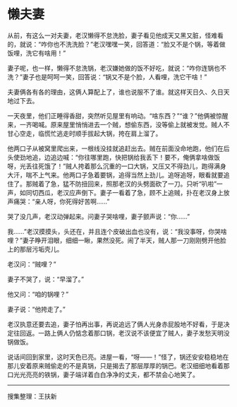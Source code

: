 # 懒夫妻

从前，有这么一对夫妻，老汉懒得不怠洗脸，妻子看见他成天又黑又脏，怪难看的，就说：“咋你也不洗洗脸？”老汉嘿嘿一笑，回答道：“脸又不是个锅，等着做饭哩，洗它有啥用！”

妻子呢，也一样，懒得不怠洗锅，老汉嫌她做的饭不好吃，就说：“咋你连锅也不洗？”妻子也是呵呵一笑，回答说：“锅又不是个脸，人看哩，洗它干啥！”

夫妻俩各有各的理由，这俩人算配上了，谁也说服不了谁。就这样天日久、久日天地过下去。

一天夜里，他们正睡得香甜，突然听见屋里有响动。“啥东西？”“谁？”他俩被惊醒来，一齐喝喊。原来屋里悄悄进去一个贼，想偷东西，没等偷上就被发觉。贼人不甘心空走，临慌忙逃走时顺手拔起大锅，挎在肩上溜了。

他两口子从被窝里爬出来，一根线没挂就追赶出去。贼在前面没命地跑，他们在后头使劲地追，边追边喊：“你往哪里跑，快把锅给我丢下！要不，俺俩拿啥做饭呀，光丢往死饿了！”贼人挎着那么沉重的一口大锅，又压又不得劲儿，跑得满身大汗，喘不上气来。他两口子急着要锅，追得当然上劲儿。追呀追呀，眼看就要追住了。那贼着了急，猛不防扭回来，照那老汉的头劈面砍了一刀。只听“叭啦”一声，如同切西瓜，老汉应声倒下。妻子一看着了急，顾不上追贼，扑在老汉身上放声痛哭：“亲人呀，你死得好苦啊……”

哭了没几声，老汉动弹起来。问妻子哭啥哩，妻子颤声说：“你……”

我……”老汉摸摸头，头还在，并且连个皮破出血也没有，说：“我没事呀，你哭啥哩？”妻子睁开泪眼，细细一瞅，果然没死。闹了半天，贼人那一刀刚刚劈开他脸上的那层污垢壳儿。

老汉问：“贼哩？”

妻子不哭了，说：“早溜了。”

他又问：“咱的锅哩？”

妻子说：“他挎走了。”

老汉执意还要去追，妻子怕再出事，再说追远了俩人光身赤屁股地不好看，于是决定往回返。一路上俩人仍惦念着那口锅，老汉说不该便宜了贼人，妻子发愁天明没锅做饭。

说话间回到家里，这时天色已亮。进屋一看，“呀——！”怪了，锅还安安稳稳地在那儿安着原来贼偷走的不是真锅，只是揭去了那层厚厚的锅巴。老汉细细地看着那口光光亮亮的铁锅，妻子端详着白白净净的丈夫，都不禁会心地笑了。

---

搜集整理：王扶新